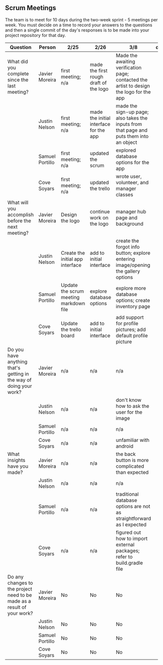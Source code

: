 ## Scrum Meetings
The team is to meet for 10 days during the two-week sprint - 5 meetings per week. You must decide on a time to record your answers to the questions and then a single commit of the day's responses is to be made into your project repository for that day.

Question    |          Person                                             | 2/25 | 2/26 | 3/8 | day | day | day | day |day | day | day |
------------|---------------------------------------------------------------------|-----|-----|-----|-----|-----|-----|-----|----|-----|-----|                                                              
| What did you complete since the last meeting? | Javier Moreira | first meeting; n/a | made the first rough draft of the logo | Made the awaiting verification page; contacted the artist to design the logo for the app |   
|            | Justin Nelson | first meeting; n/a | made the initial interface for the app | made the sign-up page; also takes the inputs from that page and puts them into an object |
|            | Samuel Portillo | first meeting; n/a | updated the scrum | explored database options for the app |
|            | Cove Soyars | first meeting; n/a | updated the trello | wrote user, volunteer, and manager classes |
| What will you accomplish before the next meeting? | Javier Moreira | Design the logo | continue work on the logo | manager hub page and background |
|            | Justin Nelson | Create the initial app interface | add to initial interface | create the forgot info button; explore entering image/opening the gallery options | 
|            | Samuel Portillo | Update the scrum meeting markdown file | explore database options | explore more database options; create inventory page |
|            | Cove Soyars | Update the trello board | add to initial interface | add support for profile pictures; add default profile picture |
| Do you have anything that's getting in the way of doing your work? | Javier Moreira | n/a | n/a | n/a | 
|            | Justin Nelson | n/a | n/a | don't know how to ask the user for the image |
|            | Samuel Portillo | n/a | n/a | n/a |
|            | Cove Soyars | n/a | n/a | unfamiliar with android |
| What insights have you made? | Javier Moreira | n/a | n/a | the back button is more complicated than expected |
|            | Justin Nelson | n/a | n/a | n/a |
|            | Samuel Portillo | n/a | n/a | traditional database options are not as straightforward as I expected |
|            | Cove Soyars | n/a | n/a | figured out how to import external packages; refer to build.gradle file |
| Do any changes to the project need to be made as a result of your work? | Javier Moreira | No | No | No |
|            | Justin Nelson | No | No | No |
|            | Samuel Portillo | No | No | No |
|            | Cove Soyars | No | No | No |
